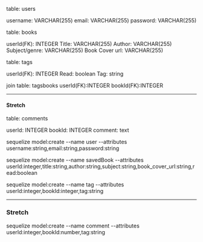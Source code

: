 table: users

username: VARCHAR(255)
email: VARCHAR(255)
password: VARCHAR(255)

table: books

userId(FK): INTEGER
Title: VARCHAR(255)
Author: VARCHAR(255)
Subject/genre: VARCHAR(255)
Book Cover url: VARCHAR(255)

table: tags

userId(FK): INTEGER
Read: boolean
Tag: string

join table: tagsbooks
userId(FK):INTEGER
bookId(FK):INTEGER

---
#### Stretch
table: comments

userId: INTEGER
bookId: INTEGER
comment: text



sequelize model:create --name user --attributes username:string,email:string,password:string

sequelize model:create --name savedBook --attributes userId:integer,title:string,author:string,subject:string,book_cover_url:string,read:boolean

sequelize model:create --name tag --attributes userId:integer,bookId:integer,tag:string


---
### Stretch
sequelize model:create --name comment --attributes userId:integer,bookId:number,tag:string



